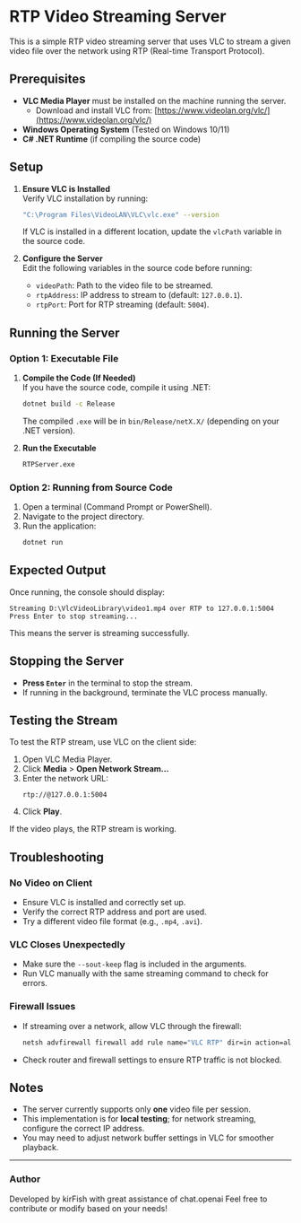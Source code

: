 # RTP Video Streaming Server

This is a simple RTP video streaming server that uses VLC to stream a given video file over the network using RTP (Real-time Transport Protocol).

## Prerequisites
- **VLC Media Player** must be installed on the machine running the server.
  - Download and install VLC from: [https://www.videolan.org/vlc/](https://www.videolan.org/vlc/)
- **Windows Operating System** (Tested on Windows 10/11)
- **C# .NET Runtime** (if compiling the source code)

## Setup
1. **Ensure VLC is Installed**  
   Verify VLC installation by running:
   ```sh
   "C:\Program Files\VideoLAN\VLC\vlc.exe" --version
   ```
   If VLC is installed in a different location, update the `vlcPath` variable in the source code.

2. **Configure the Server**  
   Edit the following variables in the source code before running:
   - `videoPath`: Path to the video file to be streamed.
   - `rtpAddress`: IP address to stream to (default: `127.0.0.1`).
   - `rtpPort`: Port for RTP streaming (default: `5004`).

## Running the Server
### **Option 1: Executable File**
1. **Compile the Code (If Needed)**  
   If you have the source code, compile it using .NET:
   ```sh
   dotnet build -c Release
   ```
   The compiled `.exe` will be in `bin/Release/netX.X/` (depending on your .NET version).

2. **Run the Executable**  
   ```sh
   RTPServer.exe
   ```

### **Option 2: Running from Source Code**
1. Open a terminal (Command Prompt or PowerShell).
2. Navigate to the project directory.
3. Run the application:
   ```sh
   dotnet run
   ```

## Expected Output
Once running, the console should display:
```
Streaming D:\VlcVideoLibrary\video1.mp4 over RTP to 127.0.0.1:5004
Press Enter to stop streaming...
```
This means the server is streaming successfully.

## Stopping the Server
- **Press `Enter`** in the terminal to stop the stream.
- If running in the background, terminate the VLC process manually.

## Testing the Stream
To test the RTP stream, use VLC on the client side:
1. Open VLC Media Player.
2. Click **Media** > **Open Network Stream...**
3. Enter the network URL:
   ```
   rtp://@127.0.0.1:5004
   ```
4. Click **Play**.

If the video plays, the RTP stream is working.

## Troubleshooting
### **No Video on Client**
- Ensure VLC is installed and correctly set up.
- Verify the correct RTP address and port are used.
- Try a different video file format (e.g., `.mp4`, `.avi`).

### **VLC Closes Unexpectedly**
- Make sure the `--sout-keep` flag is included in the arguments.
- Run VLC manually with the same streaming command to check for errors.

### **Firewall Issues**
- If streaming over a network, allow VLC through the firewall:
  ```sh
  netsh advfirewall firewall add rule name="VLC RTP" dir=in action=allow protocol=UDP localport=5004
  ```
- Check router and firewall settings to ensure RTP traffic is not blocked.

## Notes
- The server currently supports only **one** video file per session.
- This implementation is for **local testing**; for network streaming, configure the correct IP address.
- You may need to adjust network buffer settings in VLC for smoother playback.

---
### **Author**
Developed by kirFish with great assistance of chat.openai 
Feel free to contribute or modify based on your needs!

